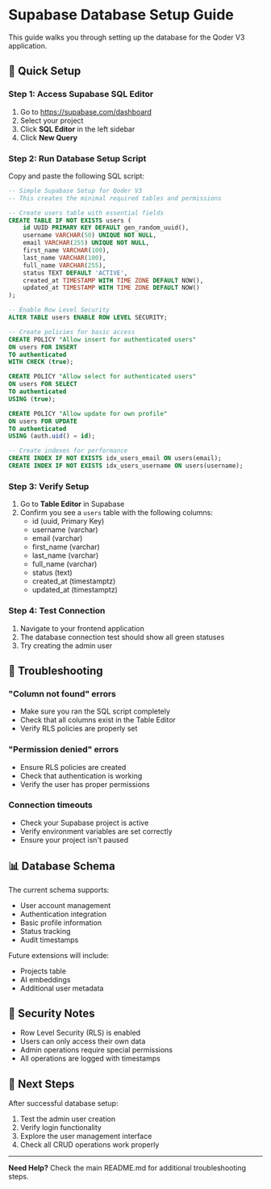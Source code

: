# Supabase Database Setup Guide

This guide walks you through setting up the database for the Qoder V3 application.

## 🎯 Quick Setup

### Step 1: Access Supabase SQL Editor
1. Go to https://supabase.com/dashboard
2. Select your project
3. Click **SQL Editor** in the left sidebar
4. Click **New Query**

### Step 2: Run Database Setup Script
Copy and paste the following SQL script:

```sql
-- Simple Supabase Setup for Qoder V3
-- This creates the minimal required tables and permissions

-- Create users table with essential fields
CREATE TABLE IF NOT EXISTS users (
    id UUID PRIMARY KEY DEFAULT gen_random_uuid(),
    username VARCHAR(50) UNIQUE NOT NULL,
    email VARCHAR(255) UNIQUE NOT NULL,
    first_name VARCHAR(100),
    last_name VARCHAR(100),
    full_name VARCHAR(255),
    status TEXT DEFAULT 'ACTIVE',
    created_at TIMESTAMP WITH TIME ZONE DEFAULT NOW(),
    updated_at TIMESTAMP WITH TIME ZONE DEFAULT NOW()
);

-- Enable Row Level Security
ALTER TABLE users ENABLE ROW LEVEL SECURITY;

-- Create policies for basic access
CREATE POLICY "Allow insert for authenticated users" 
ON users FOR INSERT 
TO authenticated 
WITH CHECK (true);

CREATE POLICY "Allow select for authenticated users" 
ON users FOR SELECT 
TO authenticated 
USING (true);

CREATE POLICY "Allow update for own profile" 
ON users FOR UPDATE 
TO authenticated 
USING (auth.uid() = id);

-- Create indexes for performance
CREATE INDEX IF NOT EXISTS idx_users_email ON users(email);
CREATE INDEX IF NOT EXISTS idx_users_username ON users(username);
```

### Step 3: Verify Setup
1. Go to **Table Editor** in Supabase
2. Confirm you see a `users` table with the following columns:
   - id (uuid, Primary Key)
   - username (varchar)
   - email (varchar)
   - first_name (varchar)
   - last_name (varchar)
   - full_name (varchar)
   - status (text)
   - created_at (timestamptz)
   - updated_at (timestamptz)

### Step 4: Test Connection
1. Navigate to your frontend application
2. The database connection test should show all green statuses
3. Try creating the admin user

## 🔧 Troubleshooting

### "Column not found" errors
- Make sure you ran the SQL script completely
- Check that all columns exist in the Table Editor
- Verify RLS policies are properly set

### "Permission denied" errors
- Ensure RLS policies are created
- Check that authentication is working
- Verify the user has proper permissions

### Connection timeouts
- Check your Supabase project is active
- Verify environment variables are set correctly
- Ensure your project isn't paused

## 📊 Database Schema

The current schema supports:
- User account management
- Authentication integration
- Basic profile information
- Status tracking
- Audit timestamps

Future extensions will include:
- Projects table
- AI embeddings
- Additional user metadata

## 🔐 Security Notes

- Row Level Security (RLS) is enabled
- Users can only access their own data
- Admin operations require special permissions
- All operations are logged with timestamps

## 🚀 Next Steps

After successful database setup:
1. Test the admin user creation
2. Verify login functionality
3. Explore the user management interface
4. Check all CRUD operations work properly

---

**Need Help?** Check the main README.md for additional troubleshooting steps.